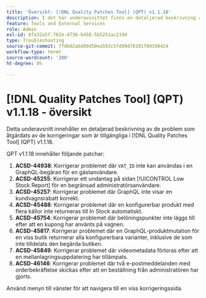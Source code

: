```yaml
---
title: 'Översikt: [!DNL Quality Patches Tool] (QPT) v1.1.18'
description: I det här underavsnittet finns en detaljerad beskrivning av de problem som åtgärdats av de korrigeringar som finns i  [!DNL Quality Patches Tool] (QPT) v1.1.18.
feature: Tools and External Services
role: Admin
exl-id: bfa32a5f-782e-4736-b458-5b5251ac219d
type: Troubleshooting
source-git-commit: 7fdb02a6d89d50ea593c5fd99d78101f89198424
workflow-type: tm+mt
source-wordcount: '200'
ht-degree: 0%

---
```


# [!DNL Quality Patches Tool] (QPT) v1.1.18 - översikt

Detta underavsnitt innehåller en detaljerad beskrivning av de problem som åtgärdats av de korrigeringar som är tillgängliga i [!DNL Quality Patches Tool] (QPT) v1.1.18.

QPT v1.1.18 innehåller följande patchar:

1. **ACSD-44938**: Korrigerar problemet där `VAT_ID` inte kan användas i en GraphQL-begäran för en gästanvändare.
1. **ACSD-45255**: Korrigerar ett undantag på sidan [!UICONTROL Low Stock Report] för en begränsad administratörsanvändare.
1. **ACSD-45257**: Korrigerar problemet där GraphQL inte visar en kundvagnsrabatt korrekt.
1. **ACSD-45488**: Korrigerar problemet där en konfigurerbar produkt med flera källor inte returneras till In Stock automatiskt.
1. **ACSD-45754**: Korrigerar problemet där belöningspunkter inte läggs till efter att en kupong har använts på vagnen.
1. **ACSD-45817**: Korrigerar problemet där en GraphQL-produktmutation för en viss butik returnerar alla konfigurerbara varianter, inklusive de som inte tilldelats den begärda butiken.
1. **ACSD-45849**: Korrigerar problemet där videometadata förloras efter att en mellanlagringsuppdatering har tillämpats.
1. **ACSD-46146**: Korrigerar problemet där två e-postmeddelanden med orderbekräftelse skickas efter att en beställning från administratören har gjorts.

Använd menyn till vänster för att navigera till en viss korrigeringssida.
